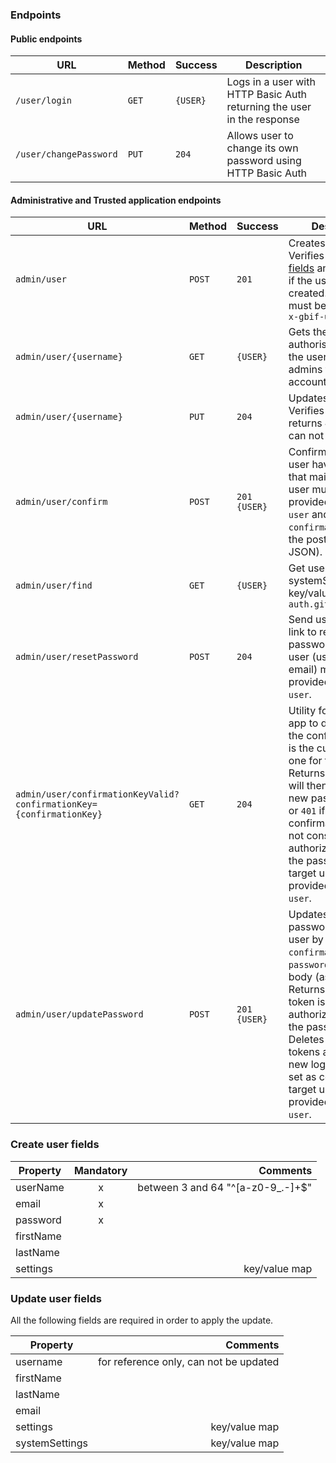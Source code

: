 ### Endpoints

#### Public endpoints

| URL | Method | Success | Description |
| --- | --- | --- | --- |
| `/user/login` | `GET` | `{USER}` | Logs in a user with HTTP Basic Auth returning the user in the response |
| `/user/changePassword`| `PUT` | `204` | Allows user to change its own password using HTTP Basic Auth |

#### Administrative and Trusted application endpoints
| URL | Method | Success | Description |
| --- | --- | --- | --- |
| `admin/user` | `POST` | `201` | Creates a user. Verifies [required fields](#create-user-fields) and returns `422` if the user can not be created. The appkey must be provided as `x-gbif-user` |
| `admin/user/{username}` | `GET` | `{USER}` | Gets the user role is authorised to view the user (e.g. enable admins to edit account details) |
| `admin/user/{username}` | `PUT` | `204` | Updates the user. Verifies [fields](#update-user-fields) and returns `422` if the user can not be updated. |
| `admin/user/confirm` | `POST` | `201` `{USER}` | Confirms that the user have access to that mail. The target user must be provided as `x-gbif-user` and the `confirmationKey` in the post body (as JSON). |
| `admin/user/find` | `GET` | `{USER}` | Get user by systemSettings key/value. E.g. `?auth.github.id=12345` |
| `admin/user/resetPassword` | `POST` | `204` | Send user a mail with link to reset password. The target user (userName or email) must be provided as `x-gbif-user`. |
| `admin/user/confirmationKeyValid?confirmationKey={confirmationKey}` | `GET` | `204` | Utility for the web app to determine if the confirmationKey is the currently valid one for the user. Returns `204` if so (app will then present the new password form) or `401` if the confirmationKey is not considered authorized to change the password. The target user must be provided as `x-gbif-user`. |
| `admin/user/updatePassword` | `POST` | `201` `{USER}`| Updates the password for the user by accepting the `confirmationKey` and `password` in the post body (as JSON). Returns `401` if the token is not authorized to change the password. Deletes all user tokens and return a new login token to set as cookie. The target user must be provided as `x-gbif-user`. |

### Create user fields

| Property      | Mandatory | Comments  |
| ------------- |:---------:| ---------:|
| userName      | x         | between 3 and 64 "^[a-z0-9_.-]+$" |
| email         | x         |  |
| password      | x         |  |
| firstName     |           |  |
| lastName      |           |  |
| settings      |           | key/value map |

### Update user fields
All the following fields are required in order to apply the update.

| Property      | Comments  |
| ------------- |----------:|
| username      | for reference only, can not be updated |
| firstName     | |
| lastName      | |
| email         | |
| settings      | key/value map |
| systemSettings      | key/value map |

